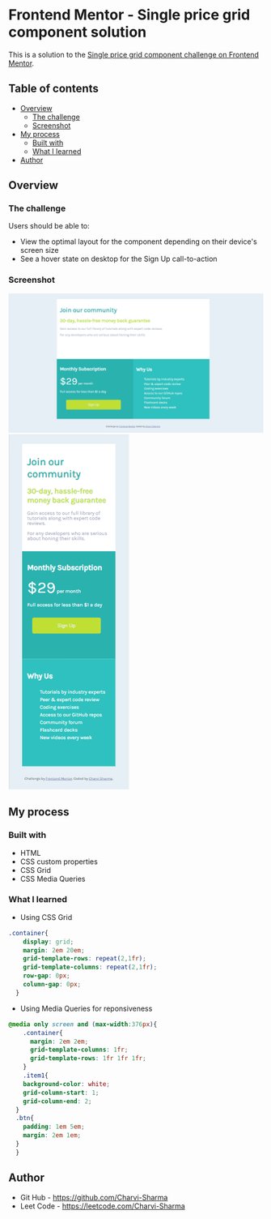 # Frontend Mentor - Single price grid component solution

This is a solution to the [Single price grid component challenge on Frontend Mentor](https://www.frontendmentor.io/challenges/single-price-grid-component-5ce41129d0ff452fec5abbbc).

## Table of contents

- [Overview](#overview)
  - [The challenge](#the-challenge)
  - [Screenshot](#screenshot)
- [My process](#my-process)
  - [Built with](#built-with)
  - [What I learned](#what-i-learned)
- [Author](#author)
## Overview

### The challenge

Users should be able to:

- View the optimal layout for the component depending on their device's screen size
- See a hover state on desktop for the Sign Up call-to-action

### Screenshot

![](./images/Screenshot_Desktop.png)
![](./images/Screenshot_Mobile.png)

## My process

### Built with

- HTML
- CSS custom properties
- CSS Grid
- CSS Media Queries

### What I learned

- Using CSS Grid

```css
.container{
    display: grid;
    margin: 2em 20em;
    grid-template-rows: repeat(2,1fr);
    grid-template-columns: repeat(2,1fr);
    row-gap: 0px;
    column-gap: 0px;
  }
```
- Using Media Queries for reponsiveness

```css
@media only screen and (max-width:376px){
    .container{
      margin: 2em 2em;
      grid-template-columns: 1fr;
      grid-template-rows: 1fr 1fr 1fr;
    }
    .item1{
    background-color: white;
    grid-column-start: 1;
    grid-column-end: 2;
  }
  .btn{
    padding: 1em 5em;
    margin: 2em 1em;
  }
  }
```

## Author

- Git Hub	-	https://github.com/Charvi-Sharma
- Leet Code	-	https://leetcode.com/Charvi-Sharma